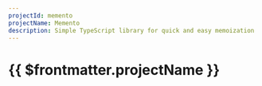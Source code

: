 ```yaml
---
projectId: memento
projectName: Memento
description: Simple TypeScript library for quick and easy memoization
---
```


# {{ $frontmatter.projectName }}
